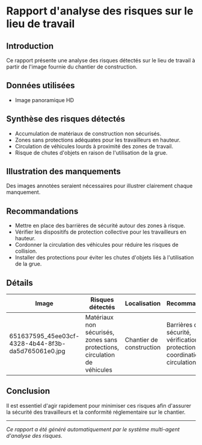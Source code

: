 # Rapport d'analyse des risques sur le lieu de travail

## Introduction
Ce rapport présente une analyse des risques détectés sur le lieu de travail à partir de l'image fournie du chantier de construction.

## Données utilisées
- Image panoramique HD

## Synthèse des risques détectés
- Accumulation de matériaux de construction non sécurisés.
- Zones sans protections adéquates pour les travailleurs en hauteur.
- Circulation de véhicules lourds à proximité des zones de travail.
- Risque de chutes d'objets en raison de l'utilisation de la grue.

## Illustration des manquements
Des images annotées seraient nécessaires pour illustrer clairement chaque manquement.

## Recommandations
- Mettre en place des barrières de sécurité autour des zones à risque.
- Vérifier les dispositifs de protection collective pour les travailleurs en hauteur.
- Cordonner la circulation des véhicules pour réduire les risques de collision.
- Installer des protections pour éviter les chutes d'objets liés à l'utilisation de la grue.

## Détails
| Image                                     | Risques détectés                                 | Localisation       | Recommandations                                |
|-------------------------------------------|--------------------------------------------------|--------------------|------------------------------------------------|
| 651637595_45ee03cf-4328-4b44-8f3b-da5d765061e0.jpg | Matériaux non sécurisés, zones sans protections, circulation de véhicules | Chantier de construction | Barrières de sécurité, vérification des protections, coordination de circulation |

## Conclusion
Il est essentiel d'agir rapidement pour minimiser ces risques afin d'assurer la sécurité des travailleurs et la conformité réglementaire sur le chantier.

---
*Ce rapport a été généré automatiquement par le système multi-agent d'analyse des risques.*